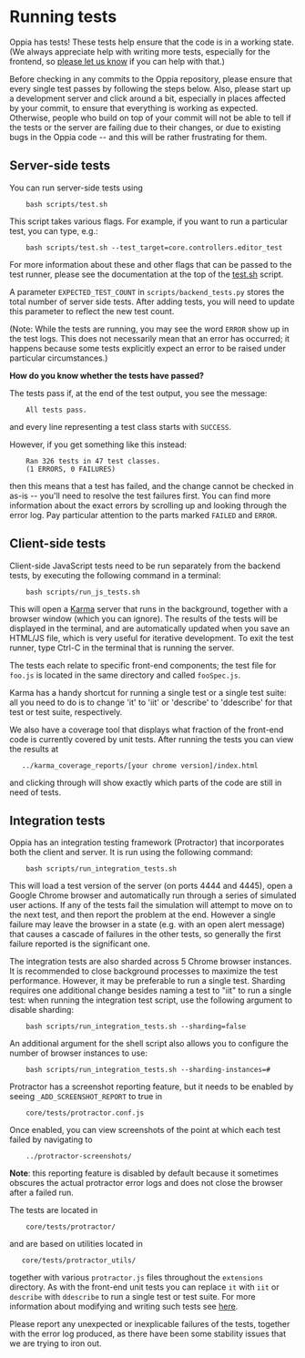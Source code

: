 # Running tests #

Oppia has tests! These tests help ensure that the code is in a working state. (We always appreciate help with writing more tests, especially for the frontend, so [please let us know](Contributing.md) if you can help with that.)

Before checking in any commits to the Oppia repository, please ensure that every single test passes by following the steps below. Also, please start up a development server and click around a bit, especially in places affected by your commit, to ensure that everything is working as expected. Otherwise, people who build on top of your commit will not be able to tell if the tests or the server are failing due to their changes, or due to existing bugs in the Oppia code -- and this will be rather frustrating for them.

## Server-side tests ##

You can run server-side tests using
```
    bash scripts/test.sh
```

This script takes various flags. For example, if you want to run a particular test, you can type, e.g.:
```
    bash scripts/test.sh --test_target=core.controllers.editor_test
```

For more information about these and other flags that can be passed to the test runner, please see the documentation at the top of the [test.sh](https://github.com/oppia/oppia/tree/master/scripts/test.sh) script.

A parameter `EXPECTED_TEST_COUNT` in `scripts/backend_tests.py` stores the total number of server side tests. After adding tests, you will need to update this parameter to reflect the new test count.

(Note: While the tests are running, you may see the word `ERROR` show up in the test logs. This does not necessarily mean that an error has occurred; it happens because some tests explicitly expect an error to be raised under particular circumstances.)

**How do you know whether the tests have passed?**

The tests pass if, at the end of the test output, you see the message:
```
    All tests pass.
```
and every line representing a test class starts with `SUCCESS`.

However, if you get something like this instead:

```
    Ran 326 tests in 47 test classes.
    (1 ERRORS, 0 FAILURES)
```

then this means that a test has failed, and the change cannot be checked in as-is -- you'll need to resolve the test failures first. You can find more information about the exact errors by scrolling up and looking through the error log. Pay particular attention to the parts marked `FAILED` and `ERROR`.

## Client-side tests ##

Client-side JavaScript tests need to be run separately from the backend tests, by executing the following command in a terminal:
```
    bash scripts/run_js_tests.sh
```

This will open a [Karma](http://karma-runner.github.io/0.10/index.html) server that runs in the background, together with a browser window (which you can ignore). The results of the tests will be displayed in the terminal, and are automatically updated when you save an HTML/JS file, which is very useful for iterative development. To exit the test runner, type Ctrl-C in the terminal that is running the server.

The tests each relate to specific front-end components; the test file for `foo.js` is located in the same directory and called `fooSpec.js`.

Karma has a handy shortcut for running a single test or a single test suite: all you need to do is to change 'it' to 'iit' or 'describe' to 'ddescribe' for that test or test suite, respectively.

We also have a coverage tool that displays what fraction of the front-end code is currently covered by unit tests. After running the tests you can view the results at
```
   ../karma_coverage_reports/[your chrome version]/index.html
```
and clicking through will show exactly which parts of the code are still in need of tests.

## Integration tests ##

Oppia has an integration testing framework (Protractor) that incorporates both the client and server. It is run using the following command:
```
    bash scripts/run_integration_tests.sh
```
This will load a test version of the server (on ports 4444 and 4445), open a Google Chrome browser and automatically run through a series of simulated user actions. If any of the tests fail the simulation will attempt to move on to the next test, and then report the problem at the end. However a single failure may leave the browser in a state (e.g. with an open alert message) that causes a cascade of failures in the other tests, so generally the first failure reported is the significant one.

The integration tests are also sharded across 5 Chrome browser instances. It is recommended to close background processes to maximize the test performance. However, it may be preferable to run a single test. Sharding requires one additional change besides naming a test to "iit" to run a single test: when running the integration test script, use the following argument to disable sharding:
```
    bash scripts/run_integration_tests.sh --sharding=false
```
An additional argument for the shell script also allows you to configure the number of browser instances to use:
```
    bash scripts/run_integration_tests.sh --sharding-instances=#
```

Protractor has a screenshot reporting feature, but it needs to be enabled by seeing `_ADD_SCREENSHOT_REPORT` to true in
```
    core/tests/protractor.conf.js
```
Once enabled, you can view screenshots of the point at which each test failed by navigating to
```
    ../protractor-screenshots/
```
**Note**: this reporting feature is disabled by default because it sometimes obscures the actual protractor error logs and does not close the browser after a failed run.

The tests are located in
```
    core/tests/protractor/
```
and are based on utilities located in
```
   core/tests/protractor_utils/
```
together with various `protractor.js` files throughout the `extensions` directory. As with the front-end unit tests you can replace `it` with `iit` or `describe` with `ddescribe` to run a single test or test suite. For more information about modifying and writing such tests see [here](WritingIntegrationTests.md).

Please report any unexpected or inexplicable failures of the tests, together with the error log produced, as there have been some stability issues that we are trying to iron out.
